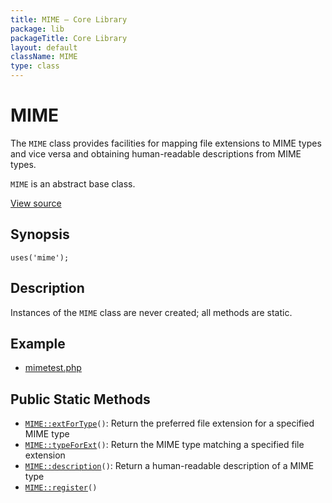 ```yaml
---
title: MIME — Core Library
package: lib
packageTitle: Core Library
layout: default
className: MIME
type: class
---
```


# MIME

The <code class="keyword">MIME</code> class provides facilities for mapping file extensions to
MIME types and vice versa and obtaining human-readable descriptions
from MIME types.

<code>MIME</code> is an abstract base class.

<a href="http://github.com/nexgenta/eregansu/blob/master/mime.php">View source</a>

## Synopsis

<pre><code>uses('mime');
</code></pre>
## Description

<note>Instances of the <code class="keyword">MIME</code> class are never created; all methods are static.</note>

## Example

* <a href="http://github.com/nexgenta/eregansu/blob/master/mimetest.php">mimetest.php</a>

## Public Static Methods

* <code><a href="MIME%3A%3AextForType">MIME::extForType</a>()</code>: Return the preferred file extension for a specified MIME type
* <code><a href="MIME%3A%3AtypeForExt">MIME::typeForExt</a>()</code>: Return the MIME type matching a specified file extension
* <code><a href="MIME%3A%3Adescription">MIME::description</a>()</code>: Return a human-readable description of a MIME type
* <code><a href="MIME%3A%3Aregister">MIME::register</a>()</code>

